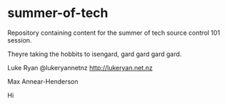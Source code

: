 summer-of-tech
==============

Repository containing content for the summer of tech source control 101 session.

Theyre taking the hobbits to isengard, gard gard gard gard.

Luke Ryan @lukeryannetnz http://lukeryan.net.nz

Max Annear-Henderson


Hi
